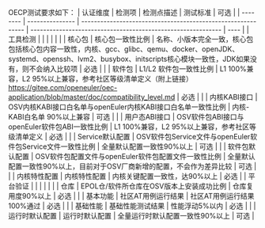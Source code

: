 OECP测试要求如下：
| 认证维度 | 检测项          | 检测点描述                                                   | 测试标准                                                     | 可选 |
| -------- | --------------- | ------------------------------------------------------------ | ------------------------------------------------------------ | ---- |
| 工具检测 |                 |                                                              |                                                              |      |
|          | 核心包          | 核心包一致性比例                                             | 名称、小版本完全一致，核心包包括核心包内容一致性，内核、gcc、glibc、qemu、docker、openJDK、systemd、openssh、lvm2、busybox、initscripts核心模块一致性，JDK如果没有，则不会纳入比较项 | 必选 |
|          | 软件包          | L1/L2 软件包一致性比例                                       | L1 100%兼容，L2 95%以上兼容，参考社区等级清单定义（附上链接）https://gitee.com/openeuler/oec-application/blob/master/doc/compatibility_level.md | 必选 |
|          | 内核KABI接口    | OSV内核KABI接口白名单与openEuler内核KABI接口白名单一致性比例 | 内核-KABI白名单 90%以上兼容                                  | 可选 |
|          | 用户态ABI接口   | OSV软件包ABI接口与openEuler软件包ABI一致性比例               | L1 100%兼容，L2 95%以上兼容，参考社区等级清单定义            | 必选 |
|          | Service默认配置 | OSV软件包Service文件与openEuler软件包Service文件一致性比例   | 全量默认配置一致性90%以上                                    | 可选 |
|          | 软件包默认配置  | OSV软件包配置文件与openEuler软件包配置文件一致性比例         | 全量默认配置一致性90%以上，目前对于OSV厂商新增的配置，不会作为差异比较                                  | 可选 |
|          | 内核特性配置    | 内核特性配置                                                 | 内核关键配置一致性，达90%以上                                | 必选 |
| 平台验证 |                 |                                                              |                                                              |      |
|          | 仓库            | EPOL仓/软件所仓库在OSV版本上安装成功比例                     | 仓库复用度90%以上                                            | 必选 |
|          | 基本功能        | 社区AT用例运行结果                                           | 社区AT用例运行结果100%通过                                   | 必选 |
|          | 基础性能        | 基础性能测试结果                                             | 性能浮动5%以内                                               | 必选 |
|          | 运行时默认配置  | 运行时默认配置                                               | 全量运行时默认配置一致性90%以上                              | 可选 |